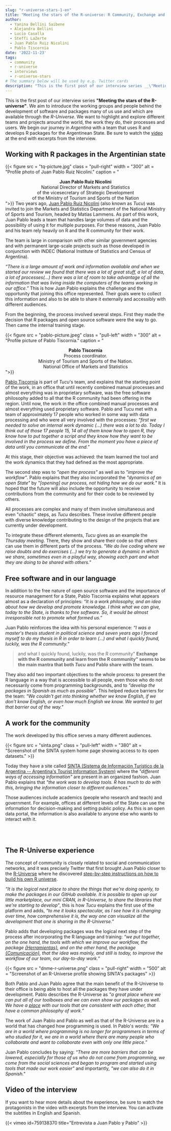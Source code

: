 ```yaml
---
slug: "r-universe-stars-1-en"
title: "Meeting the stars of the R-universe: R Community, Exchange and Learn"
author:
  - Yanina Bellini Saibene
  - Alejandra Bellini
  - Lucio Casalla  
  - Steffi LaZerte
  - Juan Pablo Ruiz Nicolini
  - Pablo Tiscornia
date: '2022-11-23'
tags:
  - community
  - r-universe
  - interviews
  - r-universe-stars
# The summary below will be used by e.g. Twitter cards
description: "This is the first post of our interview series __\"Meeting the stars of the R-universe\"__. We begin our journey in _Argentina_ with a team that uses R and develops R packages in the Argentinean State."
---
```


This is the first post of our interview series __"Meeting the stars of the R-universe"__. We aim to introduce the working groups and people behind the development of software and packages many of us use and which are available through the _R-Universe_.  We want to highlight and explore different teams and projects around the world, the work they do, their processes and users. We begin our journey in _Argentina_  with a team that uses R and develops R packages for the Argentinean State. Be sure to watch the [video](#video-of-the-interview) at the end with excerpts from the interview.


## Working with R packages in the Argentinian state
{{< figure src = "tq-picture.jpg" class = "pull-right" width = "300" alt = "Profile photo of Juan Pablo Ruiz Nicolini." caption = "<center><strong>Juan Pablo Ruiz Nicolini</strong><br>National Director of Markets and Statistics<br>of the vicesecretary of Strategic Development <br>of the Ministry of Tourism and Sports of the Nation</center>">}}
Two years ago, [Juan Pablo Ruiz Nicolini](https://twitter.com/TuQmano) (also known as _Tucu_) was invited to join the Markets and Statistics Department of the National Ministry of Sports and Tourism, headed by Matías Lammens. As part of this work, Juan Pablo leads a team that handles large volumes of data and the possibility of using it for multiple purposes. For these reasons, Juan Pablo and his team rely heavily on R and the R community for their work.

[^1]:National Director of Markets and Statistics of the vicesecretary of Strategic Development of the Ministry of Tourism and Sports of the Nation.


The team is large in comparison with other similar government agencies and with permanent large-scale projects such as those developed in conjunction with INDEC (National Institute of Statistics and Census of Argentina).

_“There is a large amount of work and information available and when we started our review we found that there was a lot of great stuff, a lot of data, a lot of processes(...) there was a lot of room to take advantage of all the information that was living inside the computers of the teams working in our office.”_ This is how Juan Pablo explains the challenge and the opportunity that joining this office represented. Their goals were to collect this information and also to be able to share it externally and accessibly with different audiences.


From the beginning, the process involved several steps. First they made the decision that R packages and open source software were the way to go. Then came the internal training stage. 

{{< figure src = "pablo-picture.jpeg" class = "pull-left" width = "300" alt = "Profile picture of Pablo Tiscornia." caption = "<center><strong>Pablo Tiscornia</strong><br>Process coordinator.<br>Ministry of Tourism and Sports of the Nation. <br>National Office of Markets and Statistics</center>">}}

[Pablo Tiscornia](https://twitter.com/pabblo_h) is part of _Tucu_'s team, and explains that the starting point of the work, in an office that until recently combined manual processes and almost everything was in proprietary software, was the free software philosophy added to all that the R community had been offering in the region.  Until now, the work in the office combined manual processes and almost everything used proprietary software. Pablo and Tucu met with a team of approximately 17 people who worked in some way with data processing and who were all very involved with the processes: _“first we needed to solve an internal work dynamic (...) there was a lot to do. Today I think out of those 17 people 15, 14 all of them know how to open R, they know how to put together a script and they know how they want to be involved in the process we define. From the moment you have a piece of data until you communicate at the end.”_

At this stage, their objective was achieved: the team learned the tool and the work dynamics that they had defined as the most appropriate.

The second step was to _"open the process"_ as well as to _"improve the workflow"_. Pablo explains that they also incorporated the _"dynamics of an open State"_ by _"[opening] our process, not hiding how we do our work."_ It is hoped that the future will also include the opportunity to receive contributions from the community and for their code to be reviewed by others.

All processes are complex and many of them involve simultaneous and even "chaotic" steps, as _Tucu_ describes. These involve different people with diverse knowledge contributing to the design of the projects that are currently under development.

To integrate these different elements, _Tucu_ gives as an example the _Thursday meeting_. There, they show and share their code so that others can use them in different parts of the process. _"We do live coding where we raise doubts and do exercises (...) we try to generate a dynamic in which we share, sometimes even in a playful way, showing each part and what they are doing to be shared with others."_


## Free software and in our language

In addition to the free nature of open source software and the importance of resource management for a State, Pablo Tiscornia explains what appears almost as a declaration of principles: _“It is a work philosophy, and an idea about how we develop and promote knowledge. I think what we can give, today to the State, is thanks to free software. So, it would be almost irresponsible not to promote what formed us.”_

Juan Pablo reinforces the idea with his personal experience: _“I was a master's thesis student in political science and seven years ago I forced myself to do my thesis in R in order to learn (...) and what I quickly found, luckily, was the R community.”_

> and what I quickly found, luckily, was the R community"
__Exchange with the R community and learn from the R community" seems to be the main mantra that both _Tucu_ and Pablo share with the team.__

They also add two important objectives to the whole process: to present the R language in a way that is accessible to all people, even those who do not necessarily come from programming backgrounds, and to _"develop the packages in Spanish as much as possible”_. This helped reduce barriers for the team: _"We couldn't get into thinking whether we know English, if we don't know English, or even how much English we know. We wanted to get that barrier out of the way."_


## A work for the community

The work developed by this office serves a many different audiences.

{{< figure src = "sinta.png" class = "pull-left" width = "380" alt = "Screenshot of the SINTA system home page showing access to its open datasets." >}}

Today they have a site called [SINTA (Sistema de Información Turístico de la Argentina -- Argentina's Tourist Information System)](https://www.yvera.tur.ar/sinta/) where the _"different ways of accessing information"_ are present in an organized fashion. Juan Pablo explains that _"the work was to develop tools. R has much to do with this, bringing the information closer to different audiences."_

Those audiences include academics (people who research and teach) and government. For example, offices at different levels of the State can use the information for decision-making and setting public policy. As this is an open data portal, the information is also available to anyone else who wants to interact with it.


</br>
</br>

## The R-Universe experience

The concept of community is closely related to social and communication networks, and it was precisely Twitter that first brought Juan Pablo closer to the [R-Universe](https://r-universe.dev/search/) where he discovered [step-by-step instructions on how to build his own R universe](/blog/2021/09/21/creando-tu-r-universe/).

_“It is the logical next place to share the things that we're doing openly, to make the packages in our GitHub available. It is possible to open up our little marketplace, our mini CRAN, in R-Universe, to share the libraries that we're starting to develop”_, this is how _Tucu_ explains the first use of the platform and adds, _“to me it looks spectacular, as I see how it is changing over time, how comprehensive it is, the way one can visualize all the development that one is sharing in the R-Universe.”_

Pablo adds that developing packages was the logical next step of the process after incorporating the R language and training: _“we put together, on the one hand, the tools with which we improve our workflow, the package [{Herramientas}](https://dnme-minturdep.r-universe.dev/ui#package:herramientas), and on the other hand, the package [{Comunicación}](https://dnme-minturdep.r-universe.dev/ui#package:comunicacion), that the idea was mainly, and still is today, to improve the workflow of our team, our day-to-day work.”_


{{< figure src = "dnme-r-universe.png" class = "pull-right" width = "500" alt = "Screenshot of an R-Universe profile showing SINTA's packages" >}}


Both Pablo and Juan Pablo agree that the main benefit of the R-Universe to their office is being able to host all the packages they have under development. Pablo describes the R-Universe as _"a great place where we can put all of our toolboxes and we can even show our packages as well. We have a [place](https://dnme-minturdep.r-universe.dev/ui#packages) with our tools that are consistent with each other, that have a common philosophy of work.”_

The work of Juan Pablo and Pablo as well as that of the R-Universe are in a world that has changed how programming is used. In Pablo's words: _“We are in a world where programming is no longer for programmers in terms of who studied for it, we are in a world where there are many people who collaborate and want to collaborate even with only one little piece.”_

Juan Pablo concludes by saying: _“There are more barriers that can be lowered, especially for those of us who do not come from programming, we come from the social sciences and began to program and started using tools that made our work easier"_  and importantly, _"we can also do it in Spanish."_ 

## Video of the interview

If you want to hear more details about the experience, be sure to watch the protagonists in the video with excerpts from the interview. You can activate the subtitles in English and Spanish.

{{< vimeo id=759138370 title="Entrevista a Juan Pablo y Pablo" >}}
